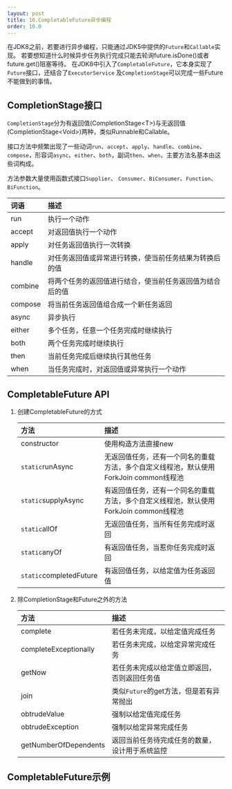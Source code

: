 ```yaml
---
layout: post
title: 10.CompletableFuture异步编程
order: 10.0
---
```


在JDK8之前，若要进行异步编程，只能通过JDK5中提供的`Future`和`Callable`实现。
若要想知道什么时候异步任务执行完成只能去轮询future.isDone()或者future.get()阻塞等待。
在JDK8中引入了`CompletableFuture`，它本身实现了`Future`接口，还结合了`ExecutorService`
及`CompletionStage`可以完成一些Future不能做到的事情。

## CompletionStage接口
`CompletionStage`分为有返回值(CompletionStage&lt;T>)与无返回值(CompletionStage&lt;Void>)两种，类似Runnable和Callable。

接口方法中频繁出现了一些动词`run`、`accept`、`apply`、`handle`、`combine`、
`compose`，形容词`async`、`either`、`both`，副词`then`、`when`，主要方法名基本由这些词构成。

方法参数大量使用函数式接口`Supplier`、 `Consumer`、`BiConsumer`、`Function`、`BiFunction`。

|词语|描述
|:---|:---|
|run|执行一个动作|
|accept|对返回值执行一个动作|
|apply|对任务返回值执行一次转换|
|handle|对任务返回值或异常进行转换，使当前任务结果为转换后的值|
|combine|将两个任务的返回值进行结合，使当前任务返回值为结合后的值|
|compose|将当前任务返回值组合成一个新任务返回|
|async|异步执行|
|either|多个任务，任意一个任务完成时继续执行|
|both|两个任务完成时继续执行|
|then|当前任务完成后继续执行其他任务|
|when|当任务完成时，对返回值或异常执行一个动作|

## CompletableFuture API

1. 创建CompletableFuture的方式
    
    |方法|描述
    |:---|:---|
    |constructor|使用构造方法直接new|
    |`static`runAsync|无返回值任务，还有一个同名的重载方法，多个自定义线程池，默认使用ForkJoin common线程池|
    |`static`supplyAsync|有返回值任务，还有一个同名的重载方法，多个自定义线程池，默认使用ForkJoin common线程池|
    |`static`allOf|无返回值任务，当所有任务完成时返回|
    |`static`anyOf|有返回值任务，当惹你任务完成时返回|
    |`static`completedFuture|有返回值任务，以给定值为任务返回值|

2. 除CompletionStage和Future之外的方法

    |方法|描述|
    |:---|:---|
    |complete|若任务未完成，以给定值完成任务|
    |completeExceptionally|若任务未完成，以给定异常完成任务|
    |getNow|若任务未完成以给定值立即返回，否则返回任务值|
    |join|类似`Future`的get方法，但是若有异常抛出|
    |obtrudeValue|强制以给定值完成任务|
    |obtrudeException|强制以给定异常完成任务|
    |getNumberOfDependents|返回当前任务待完成任务的数量，设计用于系统监控|

## CompletableFuture示例
